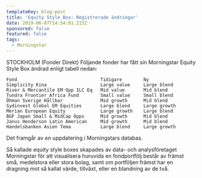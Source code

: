 ```yaml
---
templateKey: blog-post
title: 'Equity Style Box: Registrerade ändringar'
date: 2019-06-07T14:54:01.215Z
sponsored: false
featured: false
tags:
  - Morningstar
---
```

STOCKHOLM (Fonder Direkt) Följande fonder har fått sin Morningstar Equity Style Box ändrad enligt tabell nedan:

```
Fond                               Tidigare        Ny          
Simplicity Kina                    Large value     Large blend 
River & Mercantile EM Opp ILC Eq   Mid value       Mid blend   
Tundra Frontier Africa Fund        Small value     Small blend 
Öhman Sverige Hållbar              Mid growth      Mid blend   
Sydinvest Global EM Equities       Large blend     Large growth
Merian European Equity             Large growth    Large blend 
BGF Japan Small & MidCap Opps      Mid growth      Mid blend   
Janus Henderson Latin American     Mid growth      Mid blend   
Handelsbanken Asien Tema           Large blend     Large growth
```

Det framgår av en uppdatering i Morningstars databas.



Så kallade equity style boxes skapades av data- och analysföretaget Morningstar för att visualisera huruvida en fondportfölj består av främst små, medelstora eller stora bolag, samt om portföljen främst har en dragning mot så kallat värde, tillväxt, eller en blandning av de två.
